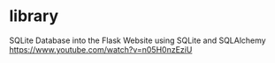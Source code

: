 # library
SQLite Database into the Flask Website using SQLite and SQLAlchemy
https://www.youtube.com/watch?v=n05H0nzEziU
